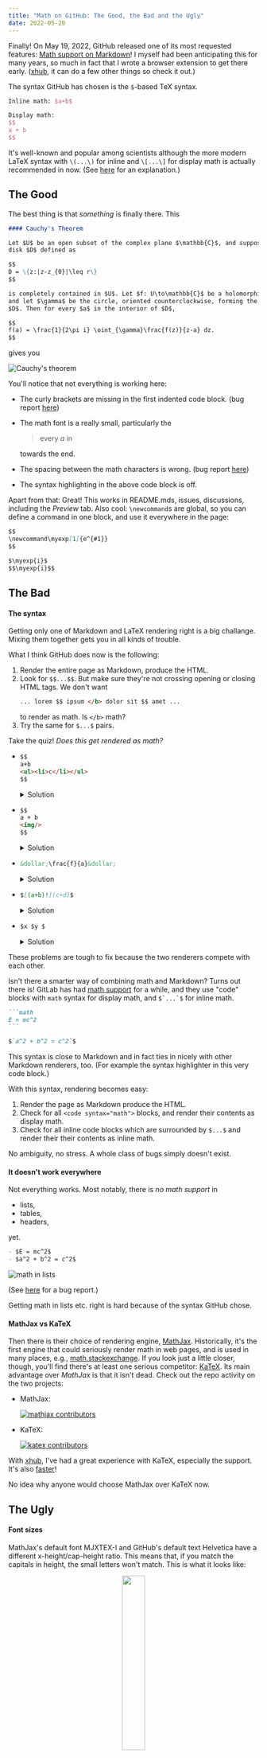 ```yaml
---
title: "Math on GitHub: The Good, the Bad and the Ugly"
date: 2022-05-20
---
```


Finally! On May 19, 2022, GitHub released one of its most requested features:
[Math support on
Markdown](https://github.blog/2022-05-19-math-support-in-markdown/)! I myself
had been anticipating this for many years, so much in fact that I wrote a
browser extension to get there early. ([xhub](https://github.com/nschloe/xhub),
it can do a few other things so check it out.)

The syntax GitHub has chosen is the `$`-based TeX syntax.
```latex
Inline math: $a+b$

Display math:
$$
a + b
$$
```
It's well-known and popular among scientists although the more modern LaTeX
syntax with `\(...\)` for inline and `\[...\]` for display math is actually
recommended in now.
(See [here](https://tex.stackexchange.com/q/510/13262) for an explanation.)


## The Good

The best thing is that _something_ is finally there. This


```markdown
#### Cauchy's Theorem

Let $U$ be an open subset of the complex plane $\mathbb{C}$, and suppose the closed
disk $D$ defined as

$$
D = \{z:|z-z_{0}|\leq r\}
$$

is completely contained in $U$. Let $f: U\to\mathbb{C}$ be a holomorphic function,
and let $\gamma$ be the circle, oriented counterclockwise, forming the boundary of
$D$. Then for every $a$ in the interior of $D$,

$$
f(a) = \frac{1}{2\pi i} \oint_{\gamma}\frac{f(z)}{z-a} dz.
$$
```

gives you

![Cauchy's theorem](/images/math-cauchy.png)

You'll notice that not everything is working here:

  - The curly brackets are missing in the first indented code block. (bug
    report [here](https://github.com/github/feedback/discussions/16993))
  - The math font is a really small, particularly the

    > every _a_ in

    towards the end.

  - The spacing between the math characters is wrong. (bug report
[here](https://github.com/github/feedback/discussions/16997))

  - The syntax highlighting in the above code block is off.

Apart from that: Great! This works in README.mds, issues, discussions,
including the _Preview_ tab. Also cool: `\newcommand`s are global, so you can
define a command in one block, and use it everywhere in the page:

```markdown
$$
\newcommand\myexp[1]{e^{#1}}
$$

$\myexp{i}$
$$\myexp{i}$$
```

## The Bad

#### The syntax

Getting only one of Markdown and LaTeX rendering right is a big challange.
Mixing them together gets you in all kinds of trouble.

What I think GitHub does now is the following:

1. Render the entire page as Markdown, produce the HTML.
2. Look for `$$...$$`. But make sure they're not crossing opening or closing
   HTML tags. We don't want
   ```markdown
   ... lorem $$ ipsum </b> dolor sit $$ amet ...
   ```
   to render as math. Is `</b>` math?
3. Try the same for `$...$` pairs.

Take the quiz! _Does this get rendered as math?_

- ```markdown
  $$
  a+b
  <ul><li>c</li></ul>
  $$
  ```
  <details>
  <summary>Solution</summary>
  No.
  </details>

- ```markdown
  $$
  a + b
  <img/>
  $$
  ```
  <details>
  <summary>Solution</summary>
  It doesn't render at all.
  </details>

- ```markdown
  &dollar;\frac{f}{a}&dollar;
  ```
  <details>
  <summary>Solution</summary>
  Yup, this is math.
  </details>

- ```markdown
  $[(a+b)!](c+d)$
  ```
  <details>
  <summary>Solution</summary>
  Nope, this is a link surrounded by $.
  </details>

- ```markdown
  $x $y $
  ```
  <details>
  <summary>Solution</summary>
  Yes, but only the <em>x</em>. The <em>y</em> is gone.
  </details>

These problems are tough to fix because the two renderers compete with
each other.

Isn't there a smarter way of combining math and Markdown? Turns out there is!
GitLab has had [math
support](https://docs.gitlab.com/ee/user/markdown.html#math) for a while, and
they use "code" blocks with `math` syntax for display math, and ``$`...`$`` for
inline math.

````markdown
```math
E = mc^2
```

$`a^2 + b^2 = c^2`$
````

This syntax is close to Markdown and in fact ties in nicely with other Markdown
renderers, too. (For example the syntax highlighter in this very code block.)

With this syntax, rendering becomes easy:

1. Render the page as Markdown produce the HTML.
2. Check for all `<code syntax="math">` blocks, and render their contents as
   display math.
3. Check for all inline code blocks which are surrounded by `$...$` and render
   their their contents as inline math.

No ambiguity, no stress. A whole class of bugs simply doesn't exist.

#### It doesn't work everywhere

Not everything works. Most notably, there is _no math support_ in

- lists,
- tables,
- headers,

yet.

```markdown
- $E = mc^2$
- $a^2 + b^2 = c^2$
```

![math in lists](/images/math-in-lists.png)

(See [here](https://github.com/github/feedback/discussions/16992) for a
bug report.)

Getting math in lists etc. right is hard because of the syntax GitHub chose.


#### MathJax vs KaTeX

Then there is their choice of rendering engine,
[MathJax](https://github.com/mathjax/MathJax/). Historically, it's the first
engine that could seriously render math in web pages, and is used in many
places, e.g., [math.stackexchange](https://math.stackexchange.com/).
If you look just a little closer, though, you'll find there's at least one
serious competitor: [KaTeX](https://github.com/KaTeX/KaTeX). Its main
advantage over _MathJax_ is that it isn't dead. Check out the repo activity on the two projects:

- MathJax:

  [![mathjax contributors](/images/mathjax-contributors.png)](https://github.com/mathjax/MathJax/graphs/contributors)

- KaTeX:

  [![katex contributors](/images/katex-contributors.png)](https://github.com/KaTeX/KaTeX/graphs/contributors)

With
[xhub](https://github.com/nschloe/xhub), I've had a great experience with
KaTeX, especially the support.
It's also [faster](https://www.intmath.com/cg5/katex-mathjax-comparison.php)!

No idea why anyone would choose MathJax over KaTeX now.

## The Ugly

#### Font sizes

MathJax's default font MJXTEX-I and GitHub's default text Helvetica have a
different x-height/cap-height ratio. This means that, if you match the capitals
in height, the small letters won't match. This is what it looks like:

<p align="center">
  <img src="/images/math-font-size.png" width="30%">
</p>

Font enthusiasts will also notice that the text font is sans-serif while the
math font has serifs -- a no-go in serious typesetting.

There's probably not too much you can do here. Matching text and math fonts is
a whole branch of science, see, e.g.,
[here](https://tug.org/pracjourn/2006-1/hartke/hartke.pdf).

See the bug report
[here](https://github.com/github/feedback/discussions/16999).


#### Kerning

_Kerning_ is a typographist's way of saying _distance between letters_. Compare
the kerning in `a = b` between Github

<p align="center">
  <img src="/images/kerning-github.png" width="20%">
</p>

and LaTeX:

<p align="center">
  <img src="/images/kerning-latex.png" width="20%">
</p>

Clearly, the GitHub kerning is off. This could perhaps be a  font issue, or an
issue related to MathJax. (See the bug report
[here](https://github.com/github/feedback/discussions/16997).)

## Concluding thoughts

The reason why I'm so excited about this feature is that, in combination with
version control and the issues/discussions capabilities in GitHub, I can see
tectonic changes in how we're publishing science. At last, science can really
reap the benefits of a connected internet by moving away from static PDFs to
living, breathing repositories which _render_ like PDFs and provide a central
place where one can actually talk about the article. -- And fix bugs!

I'm less enthusiastic about some of the engineering decisions in developing
this product though. Particularly the choice of MathJax over KaTeX confuses me.
Since that is more or less a drop-in replacement, perhaps that can be fixed at
some point.

A more serious issue is GitHub's approach of (not) trying to consolidate math
and Markdown syntax. _Something_ is working now, but thinking about the
underlying code gives me the chills. It'll be almost impossible 

the decision against GitLab's Markdown math syntax.

